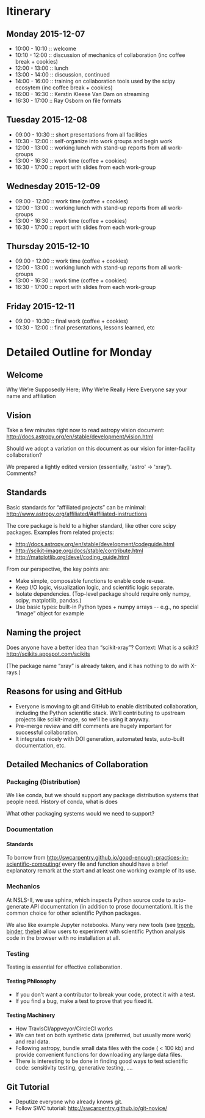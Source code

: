 # Itinerary

## Monday 2015-12-07
 * 10:00 - 10:10 :: welcome
 * 10:10 - 12:00 :: discussion of mechanics of collaboration (inc coffee break + cookies)
 * 12:00 - 13:00 :: lunch
 * 13:00 - 14:00 :: discussion, continued
 * 14:00 - 16:00 :: training on collaboration tools used by the scipy ecosytem (inc coffee break + cookies)
 * 16:00 - 16:30 :: Kerstin Kleese Van Dam on streaming
 * 16:30 - 17:00 :: Ray Osborn on file formats

## Tuesday 2015-12-08
 * 09:00 - 10:30 :: short presentations from all facilities
 * 10:30 - 12:00 :: self-organize into work groups and begin work
 * 12:00 - 13:00 :: working lunch with stand-up reports from all work-groups
 * 13:00 - 16:30 :: work time (coffee + cookies)
 * 16:30 - 17:00 :: report with slides from each work-group

## Wednesday 2015-12-09
 * 09:00 - 12:00 :: work time (coffee + cookies)
 * 12:00 - 13:00 :: working lunch with stand-up reports from all work-groups
 * 13:00 - 16:30 :: work time (coffee + cookies)
 * 16:30 - 17:00 :: report with slides from each work-group

## Thursday 2015-12-10
 * 09:00 - 12:00 :: work time (coffee + cookies)
 * 12:00 - 13:00 :: working lunch with stand-up reports from all work-groups
 * 13:00 - 16:30 :: work time (coffee + cookies)
 * 16:30 - 17:00 :: report with slides from each work-group

## Friday 2015-12-11
 * 09:00 - 10:30 :: final work (coffee + cookies)
 * 10:30 - 12:00 :: final presentations, lessons learned, etc

# Detailed Outline for Monday

## Welcome
Why We’re Supposedly Here; Why We’re Really Here
Everyone say your name and affiliation

## Vision
Take a few minutes right now to read astropy vision document:
http://docs.astropy.org/en/stable/development/vision.html

Should we adopt a variation on this document as our vision for inter-facility
collaboration?

We prepared a lightly edited version (essentially, 'astro' -> 'xray'). Comments?

## Standards
Basic standards for “affiliated projects” can be minimal:
http://www.astropy.org/affiliated/#affiliated-instructions

The core package is held to a higher standard, like other core scipy packages.
Examples from related projects:

* http://docs.astropy.org/en/stable/development/codeguide.html
* http://scikit-image.org/docs/stable/contribute.html
* http://matplotlib.org/devel/coding_guide.html

From our perspective, the key points are:
* Make simple, composable functions to enable code re-use.
* Keep I/O logic, visualization logic, and scientific logic separate.
* Isolate dependencies. (Top-level package should require only numpy, scipy, matplotlib, pandas.)
* Use basic types: built-in Python types + numpy arrays -- e.g., no special “Image”
object for example

## Naming the project
Does anyone have a better idea than “scikit-xray”? Context: What is a scikit?
http://scikits.appspot.com/scikits

(The package name “xray” is already taken, and it has nothing to do with
X-rays.)

## Reasons for using and GitHub
* Everyone is moving to git and GitHub to enable distributed collaboration,
including the Python scientific stack. We’ll contributing to upstream projects
like scikit-image, so we’ll be using it anyway.
* Pre-merge review and diff comments are hugely important for successful collaboration.
* It integrates nicely with DOI generation, automated tests, auto-built documentation, etc.

## Detailed Mechanics of Collaboration

### Packaging (Distribution)
We like conda, but we should support any package distribution systems that
people need.
History of conda, what is does

What other packaging systems would we need to support?

### Documentation

#### Standards
To borrow from
http://swcarpentry.github.io/good-enough-practices-in-scientific-computing/
every file and function should have a brief explanatory remark at the start and
at least one working example of its use.

### Mechanics
At NSLS-II, we use sphinx, which inspects Python source code to auto-generate
API documentation (in addition to prose documentation). It is the common choice
for other scientific Python packages.

We also like example Jupyter notebooks. Many very new tools (see
[tmpnb](https://try.jupyter.org/), [binder](mybinder.org),
[thebe](https://oreillymedia.github.io/thebe/)) allow users to experiment
with scientific Python analysis code in the browser with no installation at
all.

### Testing
Testing is essential for effective collaboration.

#### Testing Philosophy
* If you don’t want a contributor to break your code, protect it with a test.
* If you find a bug, make a test to prove that you fixed it.

#### Testing Machinery
* How TravisCI/appveyor/CircleCI works
* We can test on both synthetic data (preferred, but usually more work) and real
data.
* Following astropy, bundle small data files with the code ( < 100 kb) and
provide convenient functions for downloading any large data files.
* There is interesting to be done in finding good ways to test scientific code:
sensitivity testing, generative testing, ….

## Git Tutorial
* Deputize everyone who already knows git.
* Follow SWC tutorial: http://swcarpentry.github.io/git-novice/

